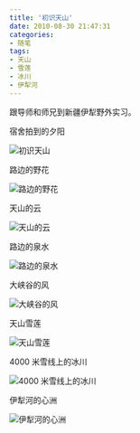 ```yaml
---
title: '初识天山'
date: 2010-08-30 21:47:31
categories:
- 随笔
tags:
- 天山
- 雪莲
- 冰川
- 伊犁河
---
```


跟导师和师兄到新疆伊犁野外实习。

<!-- more -->

宿舍拍到的夕阳

![初识天山](/post-images/chu-shi-tian-shan.jpg)

路边的野花

![路边的野花](/post-images/1562507462551.jpg)

天山的云

![天山的云](/post-images/1562507489762.jpg)

路边的泉水

![路边的泉水](/post-images/1562507499568.jpg)

大峡谷的风

![大峡谷的风](/post-images/1562507515029.jpg)

天山雪莲

![天山雪莲](/post-images/1562507538006.jpg)

4000 米雪线上的冰川

![4000 米雪线上的冰川](/post-images/1562507552185.jpg)

伊犁河的心洲

![伊犁河的心洲](/post-images/1562507579032.jpg)
